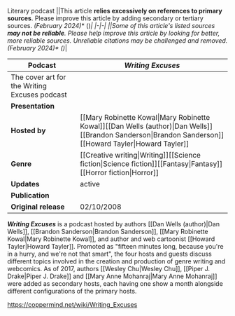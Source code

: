 Literary podcast
||This article **relies excessively on references to primary sources**. Please improve this article by adding secondary or tertiary sources.  *(February 2024)** ()*|
|-|-|
||Some of this article's listed sources **may not be reliable**. Please help improve this article by looking for better, more reliable sources. Unreliable citations may be challenged and removed. *(February 2024)** ()*|

Podcast|***Writing Excuses***|
|-|-|
|The cover art for the Writing Excuses podcast|
|**Presentation**|
|**Hosted by**|[[Mary Robinette Kowal\|Mary Robinette Kowal]][[Dan Wells (author)\|Dan Wells]][[Brandon Sanderson\|Brandon Sanderson]][[Howard Tayler\|Howard Tayler]]|
|**Genre**|[[Creative writing\|Writing]][[Science fiction\|Science fiction]][[Fantasy\|Fantasy]][[Horror fiction\|Horror]]|
|**Updates**|active|
|**Publication**|
|**Original release**|02/10/2008|

***Writing Excuses*** is a podcast hosted by authors [[Dan Wells (author)\|Dan Wells]], [[Brandon Sanderson\|Brandon Sanderson]], [[Mary Robinette Kowal\|Mary Robinette Kowal]], and author and web cartoonist [[Howard Tayler\|Howard Tayler]].
Promoted as "fifteen minutes long, because you're in a hurry, and we're not that smart", the four hosts and guests discuss different topics involved in the creation and production of genre writing and webcomics. As of 2017, authors [[Wesley Chu\|Wesley Chu]], [[Piper J. Drake\|Piper J. Drake]] and  [[Mary Anne Mohanraj\|Mary Anne Mohanraj]] were added as secondary hosts, each having one show a month alongside different configurations of the primary hosts.



https://coppermind.net/wiki/Writing_Excuses